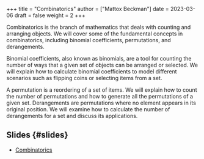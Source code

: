 +++
title = "Combinatorics"
author = ["Mattox Beckman"]
date = 2023-03-06
draft = false
weight = 2
+++

Combinatorics is the branch of mathematics that deals with counting and arranging objects.  We will cover some of the
fundamental concepts in combinatorics, including binomial coefficients, permutations, and derangements.

Binomial coefficients, also known as binomials, are a tool for counting the number of ways that a given set of objects
can be arranged or selected. We will explain how to calculate binomial coefficients  to model different scenarios such
as flipping coins or selecting items from a set.

A permutation is a reordering of a set of items.  We will explain how to count the number of permutations and how to
generate all the permutations of a given set. Derangements are permutations where no element appears in its original
position.  We will examine how to calculate the number of derangements for a set and discuss its applications.


## Slides {#slides}

-   [Combinatorics](/slides/combinatorics.pdf)
